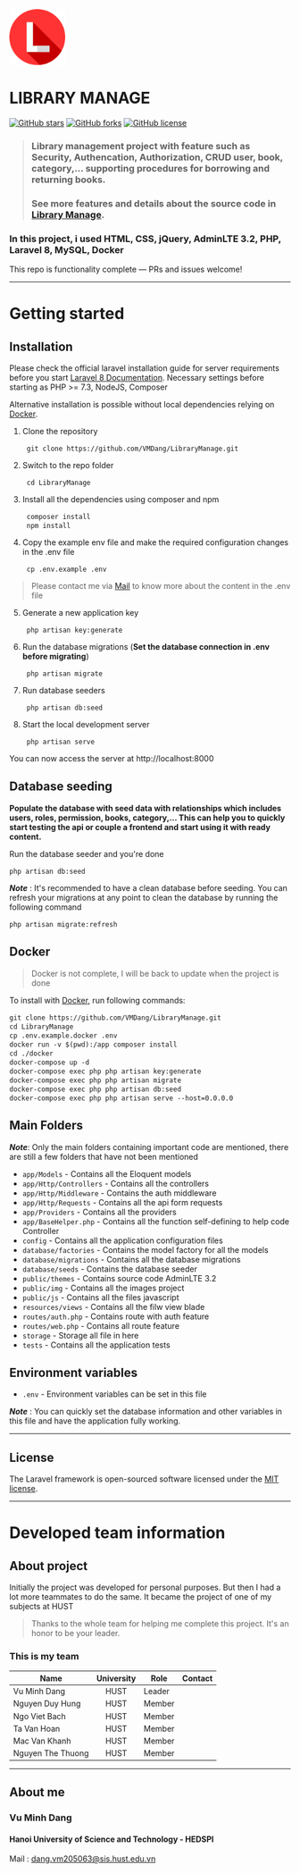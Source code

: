 <img src="./public/img/LibraryLogo.png" height="100"> 

# LIBRARY MANAGE

[![GitHub stars](https://img.shields.io/github/stars/VMDang/LibraryManage?style=social)](https://github.com/VMDang/LibraryManage/stargazers) [![GitHub forks](https://img.shields.io/github/forks/VMDang/LibraryManage?style=social)](https://github.com/VMDang/LibraryManage/stargazers)  [![GitHub license](https://img.shields.io/github/license/gothinkster/laravel-realworld-example-app.svg)](https://raw.githubusercontent.com/gothinkster/laravel-realworld-example-app/master/LICENSE)

> ### Library management project with feature such as Security, Authencation, Authorization, CRUD user, book, category,... supporting procedures for borrowing and returning books.
>### See more features and details about the source code in [Library Manage](https://github.com/VMDang/LibraryManage).
### In this project, i used HTML, CSS, jQuery, AdminLTE 3.2, PHP, Laravel 8, MySQL, Docker

This repo is functionality complete — PRs and issues welcome!

----------

# Getting started

## Installation

Please check the official laravel installation guide for server requirements before you start [Laravel 8 Documentation](https://laravel.com/docs/8.x). Necessary settings before starting as PHP >= 7.3, NodeJS, Composer

Alternative installation is possible without local dependencies relying on [Docker](#docker). 

1. Clone the repository

        git clone https://github.com/VMDang/LibraryManage.git

2. Switch to the repo folder

        cd LibraryManage

3. Install all the dependencies using composer and npm

        composer install
        npm install

4. Copy the example env file and make the required configuration changes in the .env file

        cp .env.example .env
> Please contact me via [Mail](mailto:dang.vm205063@sis.hust.edu.vn) to know more about the content in the .env file
5. Generate a new application key

        php artisan key:generate

6. Run the database migrations (**Set the database connection in .env before migrating**)

        php artisan migrate

7. Run database seeders
   
        php artisan db:seed     
8. Start the local development server

        php artisan serve

You can now access the server at http://localhost:8000

## Database seeding

**Populate the database with seed data with relationships which includes users, roles, permission, books, category,... This can help you to quickly start testing the api or couple a frontend and start using it with ready content.**

Run the database seeder and you're done

    php artisan db:seed

***Note*** : It's recommended to have a clean database before seeding. You can refresh your migrations at any point to clean the database by running the following command

    php artisan migrate:refresh
    
## Docker
> Docker is not complete, I will be back to update when the project is done
> 
To install with [Docker](https://www.docker.com), run following commands:

```
git clone https://github.com/VMDang/LibraryManage.git
cd LibraryManage
cp .env.example.docker .env
docker run -v $(pwd):/app composer install
cd ./docker
docker-compose up -d
docker-compose exec php php artisan key:generate
docker-compose exec php php artisan migrate
docker-compose exec php php artisan db:seed
docker-compose exec php php artisan serve --host=0.0.0.0
```


## Main Folders
***Note***: Only the main folders containing important code are mentioned, there are still a few folders that have not been mentioned
- `app/Models` - Contains all the Eloquent models
- `app/Http/Controllers` - Contains all the controllers
- `app/Http/Middleware` - Contains the auth middleware
- `app/Http/Requests` - Contains all the api form requests
- `app/Providers` - Contains all the providers
- `app/BaseHelper.php` - Contains all the function self-defining to help code Controller
- `config` - Contains all the application configuration files
- `database/factories` - Contains the model factory for all the models
- `database/migrations` - Contains all the database migrations
- `database/seeds` - Contains the database seeder
- `public/themes` - Contains source code AdminLTE 3.2
- `public/img` - Contains all the images project
- `public/js` - Contains all the files javascript
- `resources/views` - Contains all the filw view blade
- `routes/auth.php` - Contains route with auth feature
- `routes/web.php` - Contains all route feature
- `storage` - Storage all file in here
- `tests` - Contains all the application tests

## Environment variables

- `.env` - Environment variables can be set in this file

***Note*** : You can quickly set the database information and other variables in this file and have the application fully working.

----------

## License

The Laravel framework is open-sourced software licensed under the [MIT license](https://opensource.org/licenses/MIT).

-------
# Developed team information

## About project
Initially the project was developed for personal purposes. But then I had a lot more teammates to do the same. It became the project of one of my subjects at HUST
> Thanks to the whole team for helping me complete this project. It's an honor to be your leader.
### This is my team
|       Name        | University    | Role   | Contact  |
|-------------------|    :----:     |--------|----------|
| Vu Minh Dang      | HUST          | Leader |          |
| Nguyen Duy Hung   | HUST          | Member |          |
| Ngo Viet Bach     | HUST          | Member |          |
| Ta Van Hoan       | HUST          | Member |          |
| Mac Van Khanh     | HUST          | Member |          |
| Nguyen The Thuong | HUST          | Member |          |
---------
## About me
### **Vu Minh Dang**
#### Hanoi University of Science and Technology - HEDSPI
Mail : [dang.vm205063@sis.hust.edu.vn](mailto:dang.vm205063@sis.hust.edu.vn)
